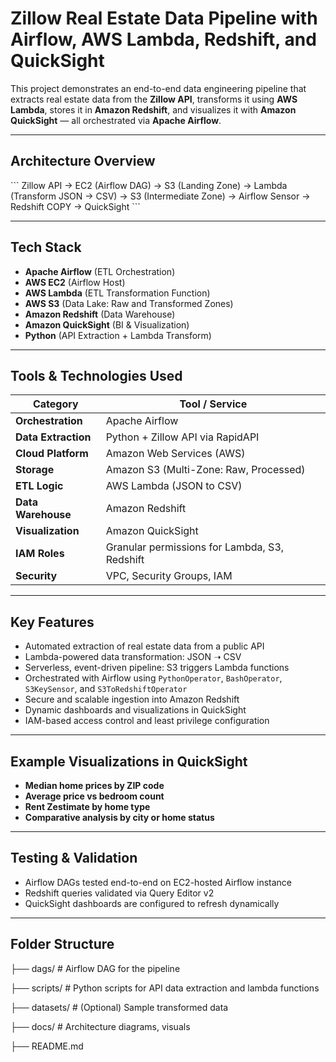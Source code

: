 # Zillow Real Estate Data Pipeline with Airflow, AWS Lambda, Redshift, and QuickSight

This project demonstrates an end-to-end data engineering pipeline that extracts real estate data from the **Zillow API**, transforms it using **AWS Lambda**, stores it in **Amazon Redshift**, and visualizes it with **Amazon QuickSight** — all orchestrated via **Apache Airflow**.

---

## Architecture Overview

\`\`\`
Zillow API → EC2 (Airflow DAG) 
    → S3 (Landing Zone) 
        → Lambda (Transform JSON → CSV) 
            → S3 (Intermediate Zone) 
                → Airflow Sensor 
                    → Redshift COPY 
                        → QuickSight
\`\`\`

---

## Tech Stack

- **Apache Airflow** (ETL Orchestration)
- **AWS EC2** (Airflow Host)
- **AWS Lambda** (ETL Transformation Function)
- **AWS S3** (Data Lake: Raw and Transformed Zones)
- **Amazon Redshift** (Data Warehouse)
- **Amazon QuickSight** (BI & Visualization)
- **Python** (API Extraction + Lambda Transform)

---

## Tools & Technologies Used

| Category            | Tool / Service                          |
|---------------------|------------------------------------------|
| **Orchestration**   | Apache Airflow                          |
| **Data Extraction** | Python + Zillow API via RapidAPI        |
| **Cloud Platform**  | Amazon Web Services (AWS)               |
| **Storage**         | Amazon S3 (Multi-Zone: Raw, Processed)  |
| **ETL Logic**       | AWS Lambda (JSON to CSV)                |
| **Data Warehouse**  | Amazon Redshift                         |
| **Visualization**   | Amazon QuickSight                       |
| **IAM Roles**       | Granular permissions for Lambda, S3, Redshift |
| **Security**        | VPC, Security Groups, IAM               |

---

## Key Features

- Automated extraction of real estate data from a public API  
- Lambda-powered data transformation: JSON ➝ CSV  
- Serverless, event-driven pipeline: S3 triggers Lambda functions  
- Orchestrated with Airflow using `PythonOperator`, `BashOperator`, `S3KeySensor`, and `S3ToRedshiftOperator`  
- Secure and scalable ingestion into Amazon Redshift  
- Dynamic dashboards and visualizations in QuickSight  
- IAM-based access control and least privilege configuration

---

## Example Visualizations in QuickSight

- **Median home prices by ZIP code**
- **Average price vs bedroom count**
- **Rent Zestimate by home type**
- **Comparative analysis by city or home status**

---

## Testing & Validation

- Airflow DAGs tested end-to-end on EC2-hosted Airflow instance  
- Redshift queries validated via Query Editor v2  
- QuickSight dashboards are configured to refresh dynamically  

---

## Folder Structure

├── dags/ # Airflow DAG for the pipeline

├── scripts/ # Python scripts for API data extraction and lambda functions

├── datasets/ # (Optional) Sample transformed data

├── docs/ # Architecture diagrams, visuals

├── README.md




